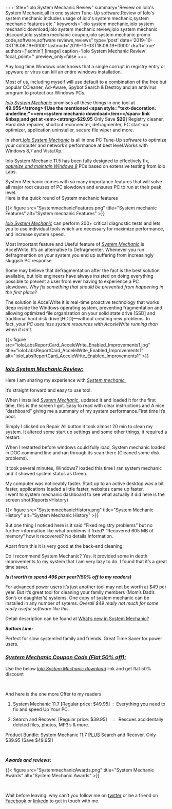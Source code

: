 +++
title="Iolo System Mechanic Review"
summary="Review on Iolo's System Mechanic,all in one system Tune-Up software.Review of Iolo's system mechanic includes usage of iolo's system mechanic,system mechanic features etc."
keywords="iolo system mechanic,iolo system mechanic download,iolo system mechanic review,iolo system mechanic discount,iolo system mechanic coupon,iolo system mechanic promo code,software,software reviews,reviews"
type='post'
date='2019-10-03T18:06:19+0000'
lastmod='2019-10-03T18:06:19+0000'
draft='true'
authors=['admin']
[image]
caption='Iolo System Mechanic Review'
focal_point=''
preview_only=false
+++








Any long time Windows user knows that a single corrupt in registry entry or spyware or virus can kill an entire windows installation.

Most of us, including myself will use default to a combination of the free but popular CCleaner, Ad-Aware, Spybot Search &amp; Destroy and an antivirus program to protect our Windows PCs.

<span style="text-decoration: underline;"><em><a href="http://www.iolo.com/" target="_blank" rel="nofollow">Iolo System Mechanic</a></em></span> promises all these things in one tool at <strong>49.95$</strong>:[Use the mentioned <span style="text-decoration: underline;"><em>system mechanic download</em></span> link &nbsp;and get at <em><strong>$29.95</strong></em> Only Save <strong>$20</strong>]&nbsp;Registry cleaner, Hard disk repairer, shortcut reconnecter, defragmenter, PC start-up optimizer, application uninstaller, secure file wiper and more.

In short,<span style="text-decoration: underline;"><em>Iolo System Mechanic</em></span> is all in one PC Tune-Up software to optimize your computer and network’s performance at best level.Works with Windows 8,7 and Vista/Xp.

Iolo System Mechanic 11.5 has been fully designed to effectively fix, <span style="text-decoration: underline;"><em>optimize and maintain Windows 8</em></span> PCs based on extensive testing from iolo Labs.

System Mechanic comes with so many importance features that will solve all major root causes of PC slowdown and ensures PC to run at their peak level.<br>
Here is the quick round of System mechanic features

{{< figure src="SystemmechanicFeatures.png" title="System mechanic Features" alt="System mechanic Features" >}}

<span style="text-decoration: underline;"><em>Iolo System Mechanic</em></span> can perform 200+ critical diagnostic tests and lets you to use individual tools which are necessary for maximize performance, and increase system speed.

Most Important feature and Useful feature of <span style="text-decoration: underline;"><em>System Mechanic</em></span> is AccelWrite. It’s an alternative to Defragmenter. Whenever you run defragmention on your system you end up suffering from increasingly sluggish PC response.

Some may believe that defragmentation after the fact is the best solution available, but iolo engineers have always insisted on doing everything possible to prevent a user from ever having to experience a PC slowdown.&nbsp;<i>Why fix something that should be prevented from happening in the first place</i>?

The solution is AccelWrite it&nbsp;is real-time proactive technology that works deep inside the Windows operating system, preventing fragmentation and allowing optimized file organization on your solid state drive [SSD] and traditional hard disk drive [HDD]—without creating new problems. In fact,&nbsp;<em>your PC uses less system resources with AcceleWrite running than when it isn’t.</em>

{{< figure src="ioloLabsReportCard_AcceleWrite_Enabled_Improvements1.jpg" title="ioloLabsReportCard_AcceleWrite_Enabled_Improvements1" alt="ioloLabsReportCard_AcceleWrite_Enabled_Improvements1" >}}

### <span style="text-decoration: underline;"><em>Iolo System Mechanic Review:</em></span>

Here I am sharing my experience with <span style="text-decoration: underline;"><em>System mechanic.</em></span>

It’s straight forward and easy to use tool.

When I installed <span style="text-decoration: underline;"><em>System Mechanic</em></span>, updated it and loaded it for the first time, this is the screen I got. Easy to read with clear instructions and A nice “dashboard” giving me a summary of my system performance.First time It’s poor.

Simply I clicked on Repair All button it took almost 20 min to clean my system. It altered some start up settings and some other things, it required a restart.

When I restarted before windows could fully load, System mechanic loaded in DOC command line and ran through its scan there (Cleaned some disk problems).

It took several minutes, Windows7 loaded this time I ran system mechanic and it showed system status as Green.

My computer was noticeably faster. Start up to an active desktop was a bit faster, applications loaded a little faster, websites came up faster.<br>
I went to system mechanic dashboard to see what actually it did here is the screen shot(Reports&gt;History)

{{< figure src="SystemmechanicHistory.png" title="System Mechanic History" alt="System Mechanic History" >}}

But one thing I noticed here is it said “Fixed registry problems” but no further information like what problems it fixed? “Recovered 605 MB of memory” how it recovered? No details Information.

Apart from this it is very good at the back-end cleaning.

Do I recommend System Mechanic? Yes. It provided some in depth improvements to my system that I am very lazy to do. I found that it’s a great time saver.

<strong><em>Is it worth to spend 49$ per year?(50% off to my readers)</em></strong>

For advanced power users it’s just another tool may not be worth at $49 per year. But it’s great tool for cleaning your family members (Mom’s Dad’s Son’s or daughter’s) systems. One copy of system mechanic can be installed in any number of sytems. <em>Overall $49 really not much for some really useful software like this.</em>

Detail description can be found at <a title="System Mechanic" href="http://www.iolo.com/resources/articles/whats-new-in-system-mechanic-11-5/" target="_blank" rel="nofollow">What’s new in System Mechanic?</a>

<em><strong>Bottom Line:</strong></em>

Perfect for slow system’ed family and friends. Great Time Saver for power users.

### <span style="text-decoration: underline;"><em>System Mechanic Coupon Code (Flat 50% off):</em></span>

Use the below <span style="text-decoration: underline;"><em>Iolo System Mechanic download</em></span>&nbsp;link and get flat 50% discount



&nbsp;

And here is the one more Offer to my readers

1. System Mechanic 11.7 [Regular price: $49.95] &nbsp;: &nbsp;Everything you need to fix and speed Up Your PC.

2. Search and Recover. [Regular price: $39.95] &nbsp; &nbsp; : &nbsp;&nbsp;Rescues accidentally deleted files, photos, MP3’s &amp; more.

Product Bundle: System Mechanic 11.7&nbsp;<span style="text-decoration: underline;">PLUS</span>&nbsp;Search and Recover. Only $39.95 [Save $49.95!]



&nbsp;

<em><strong>Awards and reviews:</strong></em>

{{< figure src="SystemmechanicAwards.png" title="System Mechanic Awards" alt="System Mechanic Awards" >}}

&nbsp;

Wait before leaving.
why can’t you follow me on <a href="https://twitter.com/arungudelli" target="_blank" rel="noopener">twitter</a> or be a friend on <a href="https://www.facebook.com/gudelliArun" target="_blank" rel="noopener">Facebook</a> or  <a href="https://www.linkedin.com/in/arungudelli/" target="_blank" rel="noopener">linkedn</a> to get in touch with me.









